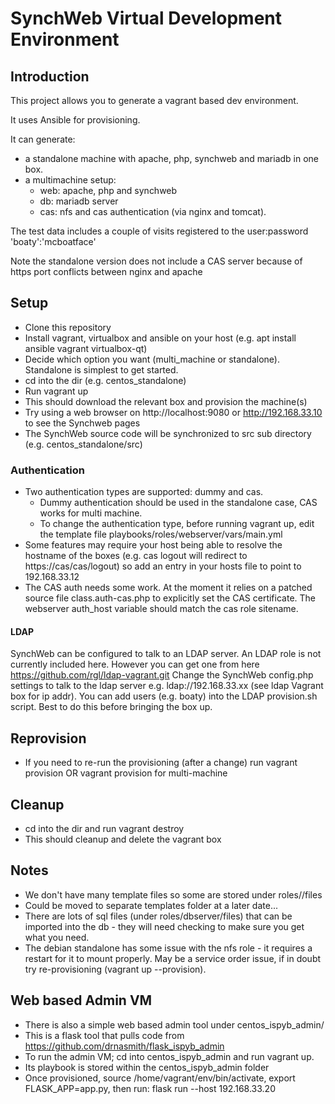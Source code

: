 # SynchWeb Virtual Development Environment

## Introduction
This project allows you to generate a vagrant based dev environment.

It uses Ansible for provisioning.

It can generate:
- a standalone machine with apache, php, synchweb and mariadb in one box.
- a multimachine setup:
  - web: apache, php and synchweb
  - db: mariadb server
  - cas: nfs and cas authentication (via nginx and tomcat).

The test data includes a couple of visits registered to the user:password 'boaty':'mcboatface'

Note the standalone version does not include a CAS server because of https port conflicts between nginx and apache

## Setup
* Clone this repository
* Install vagrant, virtualbox and ansible on your host (e.g. apt install ansible vagrant virtualbox-qt)
* Decide which option you want (multi_machine or standalone). Standalone is simplest to get started.
* cd into the dir (e.g. centos_standalone)
* Run vagrant up
* This should download the relevant box and provision the machine(s)
* Try using a web browser on http://localhost:9080 or http://192.168.33.10 to see the Synchweb pages
* The SynchWeb source code will be synchronized to src sub directory (e.g. centos_standalone/src)

### Authentication
* Two authentication types are supported: dummy and cas. 
    * Dummy authentication should be used in the standalone case, CAS works for multi machine.
    * To change the authentication type, before running vagrant up, edit the template file playbooks/roles/webserver/vars/main.yml
* Some features may require your host being able to resolve the hostname of the boxes (e.g. cas logout will redirect to https://cas/cas/logout) so add an entry in your hosts file to point to 192.168.33.12
* The CAS auth needs some work. At the moment it relies on a patched source file class.auth-cas.php to explicitly set the CAS certificate. The webserver auth_host variable should match the cas role sitename.

#### LDAP
SynchWeb can be configured to talk to an LDAP server.
An LDAP role is not currently included here.
However you can get one from here https://github.com/rgl/ldap-vagrant.git
Change the SynchWeb config.php settings to talk to the ldap server e.g. ldap://192.168.33.xx (see ldap Vagrant box for ip addr).
You can add users (e.g. boaty) into the LDAP provision.sh script. Best to do this before bringing the box up.

## Reprovision
* If you need to re-run the provisioning (after a change) run vagrant provision OR vagrant <boxname> provision for multi-machine

## Cleanup
* cd into the dir and run vagrant destroy
* This should cleanup and delete the vagrant box

## Notes
* We don't have many template files so some are stored under roles/<role>/files
* Could be moved to separate templates folder at a later date...
* There are lots of sql files (under roles/dbserver/files) that can be imported into the db - they will need checking to make sure you get what you need.
* The debian standalone has some issue with the nfs role - it requires a restart for it to mount properly. May be a service order issue, if in doubt try re-provisioning (vagrant up --provision).

## Web based Admin VM
* There is also a simple web based admin tool under centos_ispyb_admin/
* This is a flask tool that pulls code from https://github.com/drnasmith/flask_ispyb_admin
* To run the admin VM; cd into centos_ispyb_admin and run vagrant up.
* Its playbook is stored within the centos_ispyb_admin folder
* Once provisioned, source /home/vagrant/env/bin/activate, export FLASK_APP=app.py, then run: flask run --host 192.168.33.20
